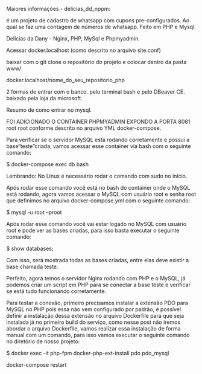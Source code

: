 Maiores informações - delicias_dd_nppm: 

é um projeto de cadastro de whatsapp com cupons pre-configurados. Ao qual se faz uma contagem de números de whatsapp. Feito em PHP e Mysql. 



Delícias da Dany - Nginx, PHP, MySql e Phpmyadmin.



Acessar docker.localhost (como descrito no arquivo site.conf)

baixar com o git clone o repositório do projeto e colocar dentro da pasta www/

docker.localhost/nome_do_seu_repositorio_php

2 formas de entrar com o banco. pelo terminal bash e pelo DBeaver CE. baixado pela loja da microsoft.

Resumo de como entrar no mysql.

FOI ADICIONADO O CONTAINER PHPMYADMIN EXPONDO A PORTA 8081 root root conforme descrito no arquivo YML docker-compose.

Para verificar se o servidor MySQL está rodando corretamente e possui a base“teste”criada, vamos acessar esse container via bash com o seguinte comando:

$ docker-compose exec db bash

Lembrando: No Linux é necessário rodar o comando com sudo no início.

Após rodar esse comando você está no bash do container onde o MySQL está rodando, agora vamos acessar o MySQL com usuário root e senha root que definimos no arquivo docker-compose.yml com o seguinte comando:

$ mysql -u root –proot

Após rodar esse comando você vai estar logado no MySQL com usuário root e pode ver as bases criadas, para isso basta executar o seguinte comando:

$ show databases;

Com isso, será mostrada todas as bases criadas, entre elas deve existir a base chamada teste.

Perfeito, agora temos o servidor Nginx rodando com PHP e o MySQL, já podemos criar um script em PHP para se conectar a base teste e verificar se está tudo funcionando corretamente.

Para testar a conexão, primeiro precisamos instalar a extensão PDO para MySQL no PHP pois essa não vem configurado por padrão, é possível definir a instalação dessa extensão no arquivo Dockerfile para que seja instalada já no primeiro build do serviço, como nesse post não iremos abordar o arquivo Dockerfile, vamos realizar essa instalação de forma manual com um comando, para isso vamos executar o seguinte comando no diretório de nosso projeto:

$ docker exec -it php-fpm docker-php-ext-install pdo pdo_mysql

docker-compose restart
